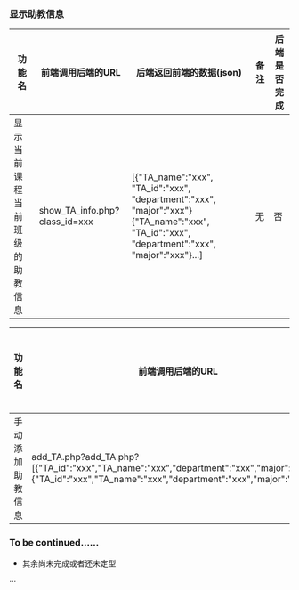 ### 显示助教信息


|功能名      |前端调用后端的URL                             | 后端返回前端的数据(json)                   |备注          |后端是否完成    |
|-----------------|-------------------------------------------|--------------------------------------------|---------------|----------|
|显示当前课程当前班级的助教信息|show_TA_info.php?class_id=xxx      | [{"TA_name":"xxx", "TA_id":"xxx", "department":"xxx", "major":"xxx"}{"TA_name":"xxx", "TA_id":"xxx", "department":"xxx", "major":"xxx"}...]|无|否



|功能名      |前端调用后端的URL                             | 后端返回前端的数据(json)                   |备注          |后端是否完成    |
|-----------------|-------------------------------------------|--------------------------------------------|---------------|----------|
|手动添加助教信息|add_TA.php?add_TA.php?[{"TA_id":"xxx","TA_name":"xxx","department":"xxx","major":"xxx"}{"TA_id":"xxx","TA_name":"xxx","department":"xxx","major":"xxx"}...] | 插入成功：{"success":1,error_message:"null"};插入失败：{"success":0,"error_messgae":xxx}|在网上查了下submit多行数据的用法，该功能的php样例为/teacher/achao/add_TA.php|否

### To be continued……
- 其余尚未完成或者还未定型

···

